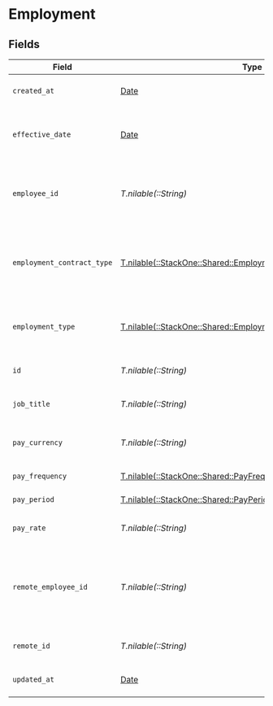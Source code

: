 # Employment


## Fields

| Field                                                                                                                      | Type                                                                                                                       | Required                                                                                                                   | Description                                                                                                                | Example                                                                                                                    |
| -------------------------------------------------------------------------------------------------------------------------- | -------------------------------------------------------------------------------------------------------------------------- | -------------------------------------------------------------------------------------------------------------------------- | -------------------------------------------------------------------------------------------------------------------------- | -------------------------------------------------------------------------------------------------------------------------- |
| `created_at`                                                                                                               | [Date](https://ruby-doc.org/stdlib-2.6.1/libdoc/date/rdoc/Date.html)                                                       | :heavy_minus_sign:                                                                                                         | The created_at date                                                                                                        | 2021-01-01T01:01:01.000Z                                                                                                   |
| `effective_date`                                                                                                           | [Date](https://ruby-doc.org/stdlib-2.6.1/libdoc/date/rdoc/Date.html)                                                       | :heavy_minus_sign:                                                                                                         | The effective date of the employment contract                                                                              | 2021-01-01T01:01:01.000Z                                                                                                   |
| `employee_id`                                                                                                              | *T.nilable(::String)*                                                                                                      | :heavy_minus_sign:                                                                                                         | The employee ID associated with this employment                                                                            | 1687-3                                                                                                                     |
| `employment_contract_type`                                                                                                 | [T.nilable(::StackOne::Shared::EmploymentEmploymentContractType)](../../models/shared/employmentemploymentcontracttype.md) | :heavy_minus_sign:                                                                                                         | The employment work schedule type (e.g., full-time, part-time)                                                             | full_time                                                                                                                  |
| `employment_type`                                                                                                          | [T.nilable(::StackOne::Shared::EmploymentEmploymentType)](../../models/shared/employmentemploymenttype.md)                 | :heavy_minus_sign:                                                                                                         | The type of employment (e.g., contractor, permanent)                                                                       | permanent                                                                                                                  |
| `id`                                                                                                                       | *T.nilable(::String)*                                                                                                      | :heavy_minus_sign:                                                                                                         | Unique identifier                                                                                                          | 8187e5da-dc77-475e-9949-af0f1fa4e4e3                                                                                       |
| `job_title`                                                                                                                | *T.nilable(::String)*                                                                                                      | :heavy_minus_sign:                                                                                                         | The job title of the employee                                                                                              | Software Engineer                                                                                                          |
| `pay_currency`                                                                                                             | *T.nilable(::String)*                                                                                                      | :heavy_minus_sign:                                                                                                         | The currency used for pay                                                                                                  | USD                                                                                                                        |
| `pay_frequency`                                                                                                            | [T.nilable(::StackOne::Shared::PayFrequency)](../../models/shared/payfrequency.md)                                         | :heavy_minus_sign:                                                                                                         | The pay frequency                                                                                                          | hourly                                                                                                                     |
| `pay_period`                                                                                                               | [T.nilable(::StackOne::Shared::PayPeriod)](../../models/shared/payperiod.md)                                               | :heavy_minus_sign:                                                                                                         | The pay period                                                                                                             | monthly                                                                                                                    |
| `pay_rate`                                                                                                                 | *T.nilable(::String)*                                                                                                      | :heavy_minus_sign:                                                                                                         | The pay rate for the employee                                                                                              | 40.00                                                                                                                      |
| `remote_employee_id`                                                                                                       | *T.nilable(::String)*                                                                                                      | :heavy_minus_sign:                                                                                                         | Provider's unique identifier of the employee associated with this employment                                               | e3cb75bf-aa84-466e-a6c1-b8322b257a48                                                                                       |
| `remote_id`                                                                                                                | *T.nilable(::String)*                                                                                                      | :heavy_minus_sign:                                                                                                         | Provider's unique identifier                                                                                               | 8187e5da-dc77-475e-9949-af0f1fa4e4e3                                                                                       |
| `updated_at`                                                                                                               | [Date](https://ruby-doc.org/stdlib-2.6.1/libdoc/date/rdoc/Date.html)                                                       | :heavy_minus_sign:                                                                                                         | The updated_at date                                                                                                        | 2021-01-01T01:01:01.000Z                                                                                                   |
